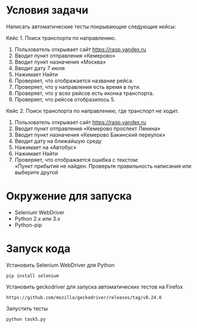 # Условия задачи 
Написать автоматические тесты покрывающие следующие кейсы: 


Кейс 1. Поиск транспорта по направлению. 
1. Пользователь открывает сайт https://rasp.yandex.ru  
2. Вводит пункт отправления «Кемерово» 
3. Вводит пункт назначения «Москва» 
4. Вводит дату 7 июля  
5. Нажимает Найти 
6. Проверяет, что отображается название рейса. 
7. Проверяет, что у направления есть время в пути. 
8. Проверяет, что у всех рейсов есть иконка транспорта. 
9. Проверяет, что рейсов отобразилось 5. 


Кейс 2. Поиск транспорта по направлению, где транспорт не ходит. 
1. Пользователь открывает сайт https://rasp.yandex.ru 
2. Вводит пункт отправления «Кемерово проспект Ленина» 
3. Вводит пункт назначения «Кемерово Бакинский переулок» 
4. Вводит дату на ближайшую среду 
5. Нажимает на «Автобус» 
5. Нажимает Найти 
6. Проверяет, что отображается ошибка с текстом:  
«Пункт прибытия не найден. Проверьте правильность написания или выберите другой 


# Окружение для запуска
* Selenium WebDriver
* Python 2.x или 3.x
* Python-pip


# Запуск кода
Установить Selenium WebDriver для Python
```
pip install selenium
```

Установить geckodriver для запуска автоматических тестов на Firefox

```
https://github.com/mozilla/geckodriver/releases/tag/v0.24.0
```

Запустить тесты

```
python task5.py
```
